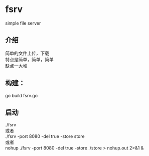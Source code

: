 # fsrv
simple file server

## 介绍
简单的文件上传，下载</br>
特点是简单，简单，简单</br>
缺点一大堆</br>

## 构建：
go build fsrv.go

## 启动
./fsrv</br>
或者</br>
./fsrv -port 8080 -del true -store store</br>
或者</br>
nohup ./fsrv -port 8080 -del true -store ./store > nohup.out 2>&1 &</br>
